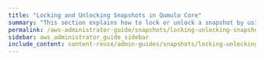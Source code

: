 ```yaml
---
title: "Locking and Unlocking Snapshots in Qumulo Core"
summary: "This section explains how to lock or unlock a snapshot by using a key located in the Qumulo file system key store and the <code>qq</code> CLI. In addition, it explains how to lock policy-created snapshots for local policies and for policies that are part of a replication target relationship."
permalink: /aws-administrator-guide/snapshots/locking-unlocking-snapshots.html
sidebar: aws_administrator_guide_sidebar
include_content: content-reuse/admin-guides/snapshots/locking-unlocking-snapshots.md
---
```


